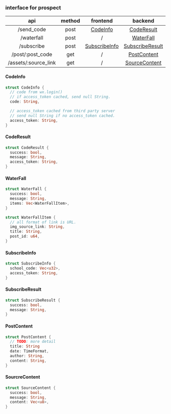 ### interface for prospect
|api|method|frontend|backend|
|:---:|:---:|:---:|:---:|
|/send_code|post|[CodeInfo](#CodeInfo)|[CodeResult](#CodeResult)|
|/waterfall|post|/|[WaterFall](#WaterFall)|
|/subscribe|post|[SubscribeInfo](#SubscribeInfo)|[SubscribeResult](#SubscribeResult)|
|/post/:post_code|get|/|[PostContent](#PostContent)|
|/assets/:source_link|get|/|[SourceContent](#SourceContent)|

#### CodeInfo
``` rust
struct CodeInfo {
  // code from wx.login()
  // if access_token cached, send null String.
  code: String,

  // access_token cached from third party server
  // send null String if no access_token cached.
  access_token: String,
}
```

#### CodeResult
``` rust
struct CodeResult {
  success: bool,
  message: String,
  access_token: String,
}
```

#### WaterFall
``` rust
struct WaterFall {
  success: bool,
  message: String,
  items: Vec<WaterFallItem>,
}

struct WaterFallItem {
  // all format of link is URL.
  img_source_link: String,
  title: String,
  post_id: u64,
}
```

#### SubscribeInfo
``` rust
struct SubscribeInfo {
  school_code: Vec<u32>,
  access_token: String,
}
```

#### SubscribeResult
``` rust
struct SubscribeResult {
  success: bool,
  message: String,
}
```

#### PostContent
``` rust
struct PostContent {
  // TODO: more detail
  title: String
  date: TimeFormat,
  author: String,
  content: String,
}
```

#### SourcreContent
``` rust
struct SourceContent {
  success: bool,
  message: String,
  content: Vec<u8>,
}
```

